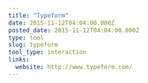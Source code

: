 ```yaml
---
title: "Typeform"
date: 2015-11-12T04:04:00.000Z
posted_date: 2015-11-12T04:04:00.000Z
type: tool
slug: typeform
tool_type: interaction
links:
  website: http://www.typeform.com/
---
```






